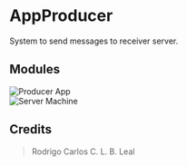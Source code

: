 
# AppProducer

System to send messages to receiver server.

## Modules

![Producer App](https://github.com/rodrigocarlos2/AppProducerRabbit)
<br>
![Server Machine](https://github.com/rodrigocarlos2/Ruby_RabbitMQ_Hello_World/blob/master/receive_logs_topic.rb)

## Credits

> Rodrigo Carlos C. L. B. Leal
